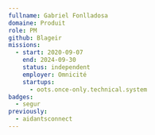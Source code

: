 ```yaml
---
fullname: Gabriel Fonlladosa
domaine: Produit
role: PM
github: Blageir
missions:
  - start: 2020-09-07
    end: 2024-09-30
    status: independent
    employer: Omnicité
    startups:
      - oots.once-only.technical.system
badges:
  - segur
previously:
  - aidantsconnect
---
```

